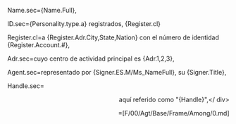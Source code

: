 Name.sec={Name.Full},

ID.sec={Personality.type.a} registrados, {Register.cl}

Register.cl=a {Register.Adr.City,State,Nation} con el número de identidad {Register.Account.#},

Adr.sec=cuyo centro de actividad principal es {Adr.1,2,3},

Agent.sec=representado por {Signer.ES.M/Ms_NameFull}, su {Signer.Title},

Handle.sec=<div align= "right"> aquí referido como "{Handle}",</ div>

=[F/00/Agt/Base/Frame/Among/0.md]

